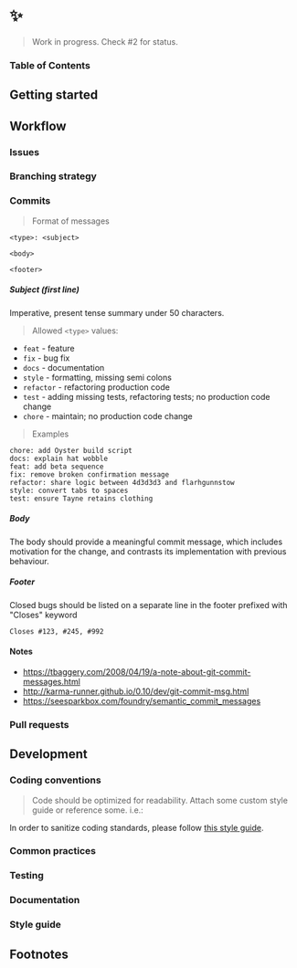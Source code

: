 # :sparkles:

> Work in progress. Check #2 for status.

### Table of Contents

## Getting started

## Workflow

### Issues

### Branching strategy

### Commits

> Format of messages

```
<type>: <subject>

<body>

<footer>
```

##### Subject (first line)

Imperative, present tense summary under 50 characters.

> Allowed `<type>` values:

- `feat` - feature
- `fix` - bug fix
- `docs` - documentation
- `style` - formatting, missing semi colons
- `refactor` - refactoring production code
- `test` - adding missing tests, refactoring tests; no production code change
- `chore` - maintain; no production code change

> Examples

```
chore: add Oyster build script
docs: explain hat wobble
feat: add beta sequence
fix: remove broken confirmation message
refactor: share logic between 4d3d3d3 and flarhgunnstow
style: convert tabs to spaces
test: ensure Tayne retains clothing
```

##### Body

The body should provide a meaningful commit message, which includes motivation for the change, and contrasts its implementation with previous behaviour.

##### Footer

Closed bugs should be listed on a separate line in the footer prefixed with "Closes" keyword

```
Closes #123, #245, #992
```

#### Notes

- https://tbaggery.com/2008/04/19/a-note-about-git-commit-messages.html
- http://karma-runner.github.io/0.10/dev/git-commit-msg.html
- https://seesparkbox.com/foundry/semantic_commit_messages


### Pull requests

## Development

### Coding conventions

> Code should be optimized for readability. Attach some custom style guide or reference some. i.e.:

In order to sanitize coding standards, please follow [this style guide](https://github.com/airbnb/javascript).

### Common practices

### Testing

### Documentation

### Style guide

## Footnotes
